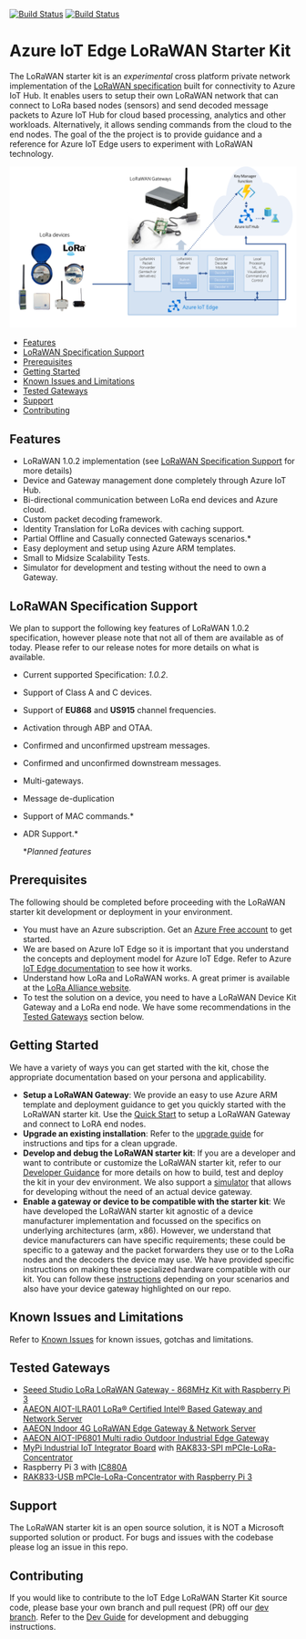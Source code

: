 [![Build Status](https://dev.azure.com/epicstuff/Azure%20IoT%20Edge%20LoRaWAN%20Starter%20Kit/_apis/build/status/CI?branchName=master&label=master)](https://dev.azure.com/epicstuff/Azure%20IoT%20Edge%20LoRaWAN%20Starter%20Kit/_build/latest?definitionId=35?branchName=master)
[![Build Status](https://dev.azure.com/epicstuff/Azure%20IoT%20Edge%20LoRaWAN%20Starter%20Kit/_apis/build/status/CI?branchName=dev&label=dev)](https://dev.azure.com/epicstuff/Azure%20IoT%20Edge%20LoRaWAN%20Starter%20Kit/_build/latest?definitionId=35&branchName=dev)

# Azure IoT Edge LoRaWAN Starter Kit

The LoRaWAN starter kit is an *experimental* cross platform private network implementation of the [LoRaWAN specification]('https://lora-alliance.org/resource-hub/lorawantm-specification-v102') built for connectivity to Azure IoT Hub. It enables users to setup their own LoRaWAN network that can connect to LoRa based nodes (sensors) and send decoded message packets to Azure IoT Hub for cloud based processing, analytics and other workloads. Alternatively, it allows sending commands from the cloud to the end nodes. The goal of the the project is to provide guidance and a reference for Azure IoT Edge users to experiment with LoRaWAN technology.

![Architecture](/Docs/Pictures/EdgeArchitecture.png)
  
  - [Features](#features)
  - [LoRaWAN Specification Support](#lorawan-specification-support)
  - [Prerequisites](#prerequisites)
  - [Getting Started](#getting-started)
  - [Known Issues and Limitations](#known-issues-and-limitations)
  - [Tested Gateways](#tested-gateways)
  - [Support](#support)
  - [Contributing](#contributing)

## Features
- LoRaWAN 1.0.2 implementation (see [LoRaWAN Specification Support](#LoRaWAN-1.0.2-Specification-Support) for more details)
- Device and Gateway management done completely through Azure IoT Hub.
- Bi-directional communication between LoRa end devices and Azure cloud.
- Custom packet decoding framework.
- Identity Translation for LoRa devices with caching support.
- Partial Offline and Casually connected Gateways scenarios.*
- Easy deployment and setup using Azure ARM templates.
- Small to Midsize Scalability Tests.
- Simulator for development and testing without the need to own a Gateway.
  
## LoRaWAN Specification Support
We plan to support the following key features of LoRaWAN 1.0.2 specification, however please note that not all of them are available as of today. Please refer to our release notes for more details on what is available.
- Current supported Specification: *1.0.2*.
- Support of Class A and C devices.
- Support of **EU868** and **US915** channel frequencies.
- Activation through ABP and OTAA.
- Confirmed and unconfirmed upstream messages.
- Confirmed and unconfirmed downstream messages.
- Multi-gateways.
- Message de-duplication
- Support of MAC commands.*
- ADR Support.*

  **Planned features*
## Prerequisites
The following should be completed before proceeding with the LoRaWAN starter kit development or deployment in your environment.

- You must have an Azure subscription. Get an [Azure Free account]('https://azure.microsoft.com/en-us/offers/ms-azr-0044p/') to get started.
- We are based on Azure IoT Edge so it is important that you understand the concepts and deployment model for Azure IoT Edge. Refer to Azure [IoT Edge documentation]('https://docs.microsoft.com/en-us/azure/iot-edge/') to see how it works.
- Understand how LoRa and LoRaWAN works. A great primer is available at the [LoRa Alliance website]('https://lora-alliance.org/resource-hub/what-lorawantm').
- To test the solution on a device, you need to have a LoRaWAN Device Kit Gateway and a LoRa end node. We have some recommendations in the [Tested Gateways](#tested-gateways) section below.

## Getting Started

We have a variety of ways you can  get started with the kit, chose the appropriate documentation based on your persona and applicability.
- **Setup a LoRaWAN Gateway**: We provide an easy to use Azure ARM template and deployment guidance to get you quickly started with the LoRaWAN starter kit. Use the [Quick Start](/Docs/quickstart.md) to setup a LoRaWAN Gateway and connect to LoRA end nodes. 
- **Upgrade an existing installation**: Refer to the [upgrade guide](/Docs/upgrade.md) for instructions and tips for a clean upgrade.
- **Develop and debug the LoRaWAN starter kit**: If you are a developer and want to contribute or customize the LoRaWAN starter kit, refer to our [Developer Guidance](/Docs/devguide.md) for more details on how to build, test and deploy the kit in your dev environment. We also support a [simulator](/Docs/simulator.md) that allows for developing without the need of an actual device gateway.
- **Enable a gateway or device to be compatible with the starter kit**: We have developed the LoRaWAN starter kit agnostic of a device manufacturer implementation and focussed on the specifics on underlying architectures (arm, x86). However, we understand that device manufacturers can have specific requirements; these could be specific to a gateway and the packet forwarders they use or to the LoRa nodes and the decoders the device may use. We have provided specific instructions on making these specialized hardware compatible with our kit. You can follow these [instructions](/Docs/partner.md) depending on your scenarios and also have your device gateway highlighted on our repo.

## Known Issues and Limitations

Refer to [Known Issues](/Docs/issues.md) for known issues, gotchas and limitations.
## Tested Gateways

- [Seeed Studio LoRa LoRaWAN Gateway - 868MHz Kit with Raspberry Pi 3](https://www.seeedstudio.com/LoRa-LoRaWAN-Gateway-868MHz-Kit-with-Raspberry-Pi-3-p-2823.html)
- [AAEON AIOT-ILRA01 LoRa® Certified Intel® Based Gateway and Network Server](https://www.aaeon.com/en/p/intel-lora-gateway-system-server)
- [AAEON Indoor 4G LoRaWAN Edge Gateway & Network Server](https://www.industrialgateways.eu/UPS-IoT-EDGE-LoRa)
- [AAEON AIOT-IP6801 Multi radio Outdoor Industrial Edge Gateway](https://www.aaeon.com/en/p/iot-gateway-systems-aiot-ip6801)
- [MyPi Industrial IoT Integrator Board](http://www.embeddedpi.com/integrator-board) with [RAK833-SPI mPCIe-LoRa-Concentrator](http://www.embeddedpi.com/iocards)
- Raspberry Pi 3 with [IC880A](https://wireless-solutions.de/products/radiomodules/ic880a.html)
- [RAK833-USB mPCIe-LoRa-Concentrator with Raspberry Pi 3](https://github.com/Ellerbach/lora_gateway/tree/a31d80bf93006f33c2614205a6845b379d032c57)

## Support
The LoRaWAN starter kit is an open source solution, it is NOT a Microsoft supported solution or product. For bugs and issues with the codebase please log an issue in this repo.

## Contributing

If you would like to contribute to the IoT Edge LoRaWAN Starter Kit source code, please base your own branch and pull request (PR) off our [dev branch](/tree/dev). Refer to the [Dev Guide](/Docs/devguide.md) for development and debugging instructions.

